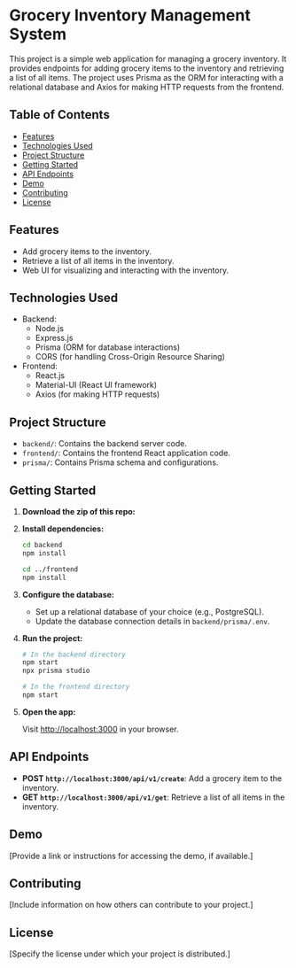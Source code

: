 # Grocery Inventory Management System

This project is a simple web application for managing a grocery inventory. It provides endpoints for adding grocery items to the inventory and retrieving a list of all items. The project uses Prisma as the ORM for interacting with a relational database and Axios for making HTTP requests from the frontend.

## Table of Contents
- [Features](#features)
- [Technologies Used](#technologies-used)
- [Project Structure](#project-structure)
- [Getting Started](#getting-started)
- [API Endpoints](#api-endpoints)
- [Demo](#demo)
- [Contributing](#contributing)
- [License](#license)

## Features

- Add grocery items to the inventory.
- Retrieve a list of all items in the inventory.
- Web UI for visualizing and interacting with the inventory.

## Technologies Used

- Backend:
  - Node.js
  - Express.js
  - Prisma (ORM for database interactions)
  - CORS (for handling Cross-Origin Resource Sharing)
- Frontend:
  - React.js
  - Material-UI (React UI framework)
  - Axios (for making HTTP requests)

## Project Structure

- `backend/`: Contains the backend server code.
- `frontend/`: Contains the frontend React application code.
- `prisma/`: Contains Prisma schema and configurations.

## Getting Started

1. **Download the zip of this repo:**


2. **Install dependencies:**

    ```bash
    cd backend
    npm install

    cd ../frontend
    npm install
    ```

3. **Configure the database:**

    - Set up a relational database of your choice (e.g., PostgreSQL).
    - Update the database connection details in `backend/prisma/.env`.

4. **Run the project:**

    ```bash
    # In the backend directory
    npm start
    npx prisma studio

    # In the frontend directory
    npm start
    ```

5. **Open the app:**

   Visit [http://localhost:3000](http://localhost:3000) in your browser.

## API Endpoints

- **POST `http://localhost:3000/api/v1/create`**: Add a grocery item to the inventory.
- **GET `http://localhost:3000/api/v1/get`**: Retrieve a list of all items in the inventory.

## Demo

[Provide a link or instructions for accessing the demo, if available.]

## Contributing

[Include information on how others can contribute to your project.]

## License

[Specify the license under which your project is distributed.]

